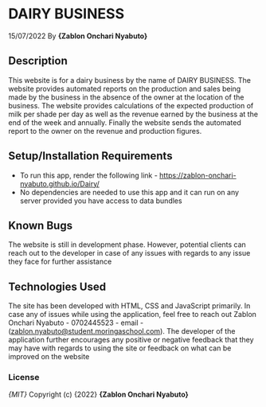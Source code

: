 # DAIRY BUSINESS
15/07/2022
By **{Zablon Onchari Nyabuto}**
## Description
This website is for a dairy business by the name of DAIRY BUSINESS. The website provides automated reports on the production and sales being made by the business in the absence of the owner at the location of the business. The website provides calculations of the expected production of milk per shade per day as well as the revenue earned by the business at the end of the week and annually. Finally the website sends the automated report to the owner on the revenue and production figures.
## Setup/Installation Requirements
* To run this app, render the following link - https://zablon-onchari-nyabuto.github.io/Dairy/
* No dependencies are needed to use this app and it can run on any server provided you have access to data bundles
## Known Bugs
The website is still in development phase. However, potential clients can reach out to the developer in case of any issues with regards to any issue they face for further assistance
## Technologies Used
The site has been developed with HTML, CSS and JavaScript primarily. In case any of issues while using the application, feel free to reach out Zablon Onchari Nyabuto - 0702445523 - email - (zablon.nyabuto@student.moringaschool.com). The developer of the application further encourages any positive or negative feedback that they may have with regards to using the site or feedback on what can be improved on the website
### License
*{MIT}*
Copyright (c) {2022} **{Zablon Onchari Nyabuto}**
